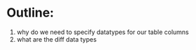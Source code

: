 # Outline: 

1. why do we need to specify datatypes for our table columns
2. what are the diff data types
